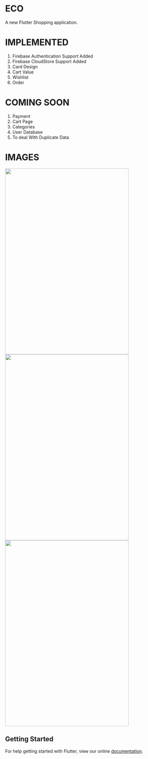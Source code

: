 # ECO

A new Flutter Shopping application.

# IMPLEMENTED

1. Firebase Authentication Support Added
2. Firebase CloudStore Support Added
3. Card Design
4. Cart Value
5. Wishlist
6. Order 

# COMING SOON

1. Payment 
2. Cart Page 
3. Categories
4. User Database
5. To deal With Duplicate Data

# IMAGES

<img src = "images/ezgif.com-video-to-gif (1).gif" width = "400" height = "600"/>

<img src = "images/Screenshot_20180921-134102.jpg" width = "400" height = "600"/>

<img src = "images/Screenshot_20180921-134016.jpg" width = "400" height = "600"/>

## Getting Started

For help getting started with Flutter, view our online
[documentation](https://flutter.io/).
